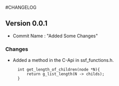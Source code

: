#CHANGELOG 
## Version 0.0.1
* Commit Name : "Added Some Changes"
### Changes
* Added a method in the C-Api in ssf_functions.h.
	
		int get_length_of_children(node *N){
			return g_list_length(N -> childs);
		}
